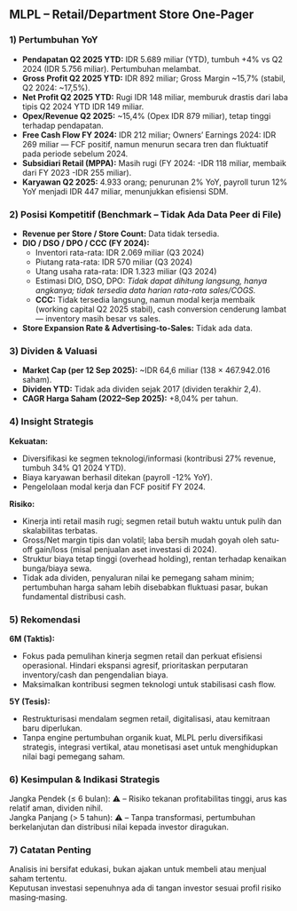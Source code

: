 ## MLPL – Retail/Department Store One‑Pager

### 1) Pertumbuhan YoY
- **Pendapatan Q2 2025 YTD:** IDR 5.689 miliar (YTD), tumbuh +4% vs Q2 2024 (IDR 5.756 miliar). Pertumbuhan melambat.
- **Gross Profit Q2 2025 YTD:** IDR 892 miliar; Gross Margin ~15,7% (stabil, Q2 2024: ~17,5%).
- **Net Profit Q2 2025 YTD:** Rugi IDR 148 miliar, memburuk drastis dari laba tipis Q2 2024 YTD IDR 149 miliar.
- **Opex/Revenue Q2 2025:** ~15,4% (Opex IDR 879 miliar), tetap tinggi terhadap pendapatan.
- **Free Cash Flow FY 2024:** IDR 212 miliar; Owners’ Earnings 2024: IDR 269 miliar — FCF positif, namun menurun secara tren dan fluktuatif pada periode sebelum 2024.
- **Subsidiari Retail (MPPA):** Masih rugi (FY 2024: -IDR 118 miliar, membaik dari FY 2023 -IDR 255 miliar).
- **Karyawan Q2 2025:** 4.933 orang; penurunan 2% YoY, payroll turun 12% YoY menjadi IDR 447 miliar, menunjukkan efisiensi SDM.

### 2) Posisi Kompetitif (Benchmark – Tidak Ada Data Peer di File)
- **Revenue per Store / Store Count:** Data tidak tersedia.
- **DIO / DSO / DPO / CCC (FY 2024):**
  - Inventori rata-rata: IDR 2.069 miliar     (Q3 2024)
  - Piutang rata-rata: IDR 570 miliar         (Q3 2024)
  - Utang usaha rata-rata: IDR 1.323 miliar   (Q3 2024)
  - Estimasi DIO, DSO, DPO: *Tidak dapat dihitung langsung, hanya angkanya; tidak tersedia data harian rata-rata sales/COGS.*
  - **CCC:** Tidak tersedia langsung, namun modal kerja membaik (working capital Q2 2025 stabil), cash conversion cenderung lambat — inventory masih besar vs sales.
- **Store Expansion Rate & Advertising-to-Sales:** Tidak ada data.

### 3) Dividen & Valuasi
- **Market Cap (per 12 Sep 2025):** ~IDR 64,6 miliar (138 × 467.942.016 saham).
- **Dividen YTD:** Tidak ada dividen sejak 2017 (dividen terakhir 2,4).
- **CAGR Harga Saham (2022–Sep 2025):** +8,04% per tahun.

### 4) Insight Strategis
**Kekuatan:**
- Diversifikasi ke segmen teknologi/informasi (kontribusi 27% revenue, tumbuh 34% Q1 2024 YTD).
- Biaya karyawan berhasil ditekan (payroll -12% YoY).
- Pengelolaan modal kerja dan FCF positif FY 2024.

**Risiko:**
- Kinerja inti retail masih rugi; segmen retail butuh waktu untuk pulih dan skalabilitas terbatas.
- Gross/Net margin tipis dan volatil; laba bersih mudah goyah oleh satu-off gain/loss (misal penjualan aset investasi di 2024).
- Struktur biaya tetap tinggi (overhead holding), rentan terhadap kenaikan bunga/biaya sewa.
- Tidak ada dividen, penyaluran nilai ke pemegang saham minim; pertumbuhan harga saham lebih disebabkan fluktuasi pasar, bukan fundamental distribusi cash.

### 5) Rekomendasi
**6M (Taktis):**
- Fokus pada pemulihan kinerja segmen retail dan perkuat efisiensi operasional. Hindari ekspansi agresif, prioritaskan perputaran inventory/cash dan pengendalian biaya.
- Maksimalkan kontribusi segmen teknologi untuk stabilisasi cash flow.

**5Y (Tesis):**
- Restrukturisasi mendalam segmen retail, digitalisasi, atau kemitraan baru diperlukan. 
- Tanpa engine pertumbuhan organik kuat, MLPL perlu diversifikasi strategis, integrasi vertikal, atau monetisasi aset untuk menghidupkan nilai bagi pemegang saham.

### 6) Kesimpulan & Indikasi Strategis
Jangka Pendek (≤ 6 bulan): ⚠️ – Risiko tekanan profitabilitas tinggi, arus kas relatif aman, dividen nihil.  
Jangka Panjang (> 5 tahun): ⚠️ – Tanpa transformasi, pertumbuhan berkelanjutan dan distribusi nilai kepada investor diragukan.

### 7) Catatan Penting
Analisis ini bersifat edukasi, bukan ajakan untuk membeli atau menjual saham tertentu.  
Keputusan investasi sepenuhnya ada di tangan investor sesuai profil risiko masing‑masing.